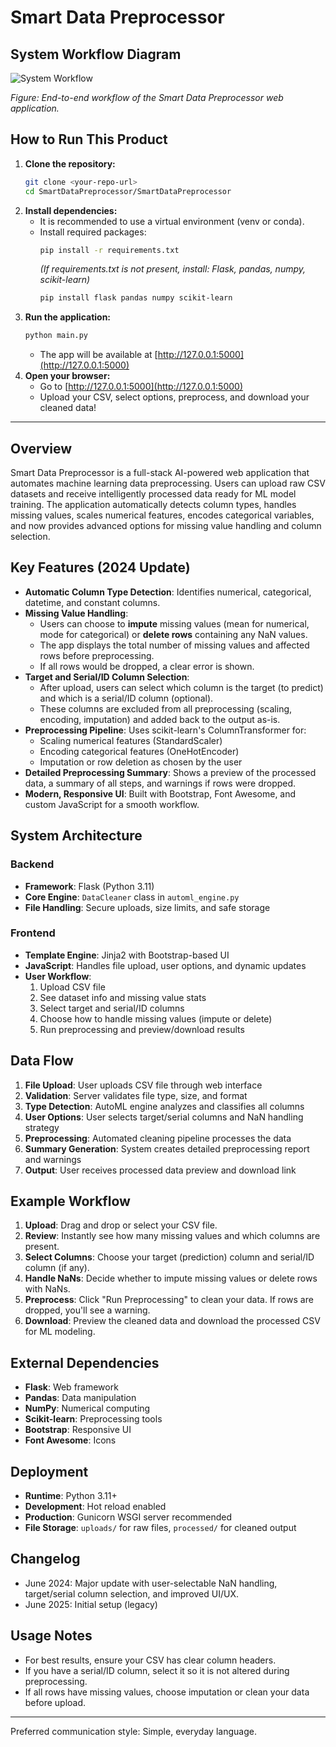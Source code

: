# Smart Data Preprocessor

## System Workflow Diagram

![System Workflow](static/sequence-diagram.png)

*Figure: End-to-end workflow of the Smart Data Preprocessor web application.*

## How to Run This Product

1. **Clone the repository:**
   ```sh
   git clone <your-repo-url>
   cd SmartDataPreprocessor/SmartDataPreprocessor
   ```
2. **Install dependencies:**
   - It is recommended to use a virtual environment (venv or conda).
   - Install required packages:
     ```sh
     pip install -r requirements.txt
     ```
     *(If requirements.txt is not present, install: Flask, pandas, numpy, scikit-learn)*
     ```sh
     pip install flask pandas numpy scikit-learn
     ```
3. **Run the application:**
   ```sh
   python main.py
   ```
   - The app will be available at [http://127.0.0.1:5000](http://127.0.0.1:5000)
4. **Open your browser:**
   - Go to [http://127.0.0.1:5000](http://127.0.0.1:5000)
   - Upload your CSV, select options, preprocess, and download your cleaned data!

---

## Overview

Smart Data Preprocessor is a full-stack AI-powered web application that automates machine learning data preprocessing. Users can upload raw CSV datasets and receive intelligently processed data ready for ML model training. The application automatically detects column types, handles missing values, scales numerical features, encodes categorical variables, and now provides advanced options for missing value handling and column selection.

## Key Features (2024 Update)

- **Automatic Column Type Detection**: Identifies numerical, categorical, datetime, and constant columns.
- **Missing Value Handling**: 
  - Users can choose to **impute** missing values (mean for numerical, mode for categorical) or **delete rows** containing any NaN values.
  - The app displays the total number of missing values and affected rows before preprocessing.
  - If all rows would be dropped, a clear error is shown.
- **Target and Serial/ID Column Selection**:
  - After upload, users can select which column is the target (to predict) and which is a serial/ID column (optional).
  - These columns are excluded from all preprocessing (scaling, encoding, imputation) and added back to the output as-is.
- **Preprocessing Pipeline**: Uses scikit-learn's ColumnTransformer for:
  - Scaling numerical features (StandardScaler)
  - Encoding categorical features (OneHotEncoder)
  - Imputation or row deletion as chosen by the user
- **Detailed Preprocessing Summary**: Shows a preview of the processed data, a summary of all steps, and warnings if rows were dropped.
- **Modern, Responsive UI**: Built with Bootstrap, Font Awesome, and custom JavaScript for a smooth workflow.

## System Architecture

### Backend
- **Framework**: Flask (Python 3.11)
- **Core Engine**: `DataCleaner` class in `automl_engine.py`
- **File Handling**: Secure uploads, size limits, and safe storage

### Frontend
- **Template Engine**: Jinja2 with Bootstrap-based UI
- **JavaScript**: Handles file upload, user options, and dynamic updates
- **User Workflow**:
  1. Upload CSV file
  2. See dataset info and missing value stats
  3. Select target and serial/ID columns
  4. Choose how to handle missing values (impute or delete)
  5. Run preprocessing and preview/download results

## Data Flow

1. **File Upload**: User uploads CSV file through web interface
2. **Validation**: Server validates file type, size, and format
3. **Type Detection**: AutoML engine analyzes and classifies all columns
4. **User Options**: User selects target/serial columns and NaN handling strategy
5. **Preprocessing**: Automated cleaning pipeline processes the data
6. **Summary Generation**: System creates detailed preprocessing report and warnings
7. **Output**: User receives processed data preview and download link

## Example Workflow

1. **Upload**: Drag and drop or select your CSV file.
2. **Review**: Instantly see how many missing values and which columns are present.
3. **Select Columns**: Choose your target (prediction) column and serial/ID column (if any).
4. **Handle NaNs**: Decide whether to impute missing values or delete rows with NaNs.
5. **Preprocess**: Click "Run Preprocessing" to clean your data. If rows are dropped, you'll see a warning.
6. **Download**: Preview the cleaned data and download the processed CSV for ML modeling.

## External Dependencies

- **Flask**: Web framework
- **Pandas**: Data manipulation
- **NumPy**: Numerical computing
- **Scikit-learn**: Preprocessing tools
- **Bootstrap**: Responsive UI
- **Font Awesome**: Icons

## Deployment

- **Runtime**: Python 3.11+
- **Development**: Hot reload enabled
- **Production**: Gunicorn WSGI server recommended
- **File Storage**: `uploads/` for raw files, `processed/` for cleaned output

## Changelog
- June 2024: Major update with user-selectable NaN handling, target/serial column selection, and improved UI/UX.
- June 2025: Initial setup (legacy)

## Usage Notes
- For best results, ensure your CSV has clear column headers.
- If you have a serial/ID column, select it so it is not altered during preprocessing.
- If all rows have missing values, choose imputation or clean your data before upload.

---

Preferred communication style: Simple, everyday language.